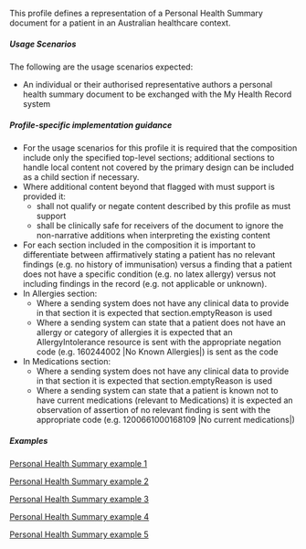 This profile defines a representation of a Personal Health Summary document for a patient in an Australian healthcare context. 

##### **Usage Scenarios**
The following are the usage scenarios expected:
* An individual or their authorised representative authors a personal health summary document to be exchanged with the My Health Record system

##### **Profile-specific implementation guidance**
* For the usage scenarios for this profile it is required that the composition include only the specified top-level sections; additional sections to handle local content not covered by the primary design can be included as a child section if necessary.
* Where additional content beyond that flagged with must support is provided it:
    * shall not qualify or negate content described by this profile as must support
    * shall be clinically safe for receivers of the document to ignore the non-narrative additions when interpreting the existing content
* For each section included in the composition it is important to differentiate between affirmatively stating a patient has no relevant findings (e.g. no history of immunisation) versus a finding that a patient does not have a specific condition (e.g. no latex allergy) versus not including findings in the record (e.g. not applicable or unknown).
* In Allergies section:
    * Where a sending system does not have any clinical data to provide in that section it is expected that section.emptyReason is used
    * Where a sending system can state that a patient does not have an allergy or category of allergies it is expected that an AllergyIntolerance resource is sent with the appropriate negation code (e.g. 160244002 &#124;No Known Allergies&#124;) is sent as the code
* In Medications section:
    * Where a sending system does not have any clinical data to provide in that section it is expected that section.emptyReason is used
    * Where a sending system can state that a patient is known not to have current medications  (relevant to Medications) it is expected an observation of assertion of no relevant finding is sent with the appropriate code (e.g. 1200661000168109 &#124;No current medications&#124;)

##### **Examples**

[Personal Health Summary example 1](Composition-426e957a-3c4c-4780-98f3-8339cc1e6f7c.html)

[Personal Health Summary example 2](Composition-dc32838b-faf3-4102-9c78-27186ac32e20.html)

[Personal Health Summary example 3](Composition-fb584f29-e4cc-4f55-ba2e-7bdf03c7a5ee.html)

[Personal Health Summary example 4](Composition-340fcbec-f501-4582-9be1-4627618119e3.html)

[Personal Health Summary example 5](Composition-28d02fcf-6b64-49c1-8870-6533059b8129.html)